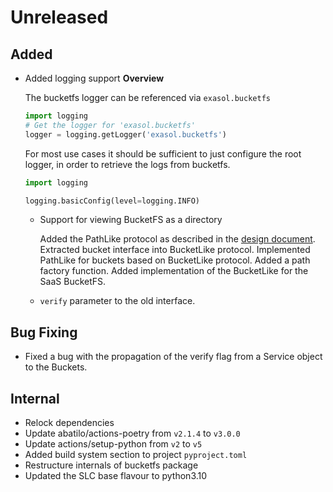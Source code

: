 # Unreleased

## Added 
- Added logging support
    **Overview**

    The bucketfs logger can be referenced via `exasol.bucketfs`

    ```python
    import logging
    # Get the logger for 'exasol.bucketfs'
    logger = logging.getLogger('exasol.bucketfs')
    ```

    For most use cases it should be sufficient to just configure the root logger, in order
    to retrieve the logs from bucketfs.

    ```python
    import logging

    logging.basicConfig(level=logging.INFO)
    ```
  
  - Support for viewing BucketFS as a directory

    Added the PathLike protocol as described in the [design document](../design/bucketpath.rst).
    Extracted bucket interface into BucketLike protocol.
    Implemented PathLike for buckets based on BucketLike protocol.
    Added a path factory function.
    Added implementation of the BucketLike for the SaaS BucketFS.

  - `verify` parameter to the old interface. 

## Bug Fixing
- Fixed a bug with the propagation of the verify flag from a Service object to the Buckets.

## Internal
- Relock dependencies
- Update abatilo/actions-poetry from `v2.1.4` to `v3.0.0`
- Update actions/setup-python from `v2` to `v5`
- Added build system section to project `pyproject.toml`
- Restructure internals of bucketfs package
- Updated the SLC base flavour to python3.10

